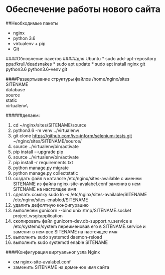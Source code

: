 Обеспечение работы нового сайта
===============================

##Необходимые пакеты
* nginx
* python 3.6
* virtualenv + pip
* Git

####Обновление пакетов 
#####для Ubuntu
    * sudo add-apt-repository ppa:fkrull/deadsnakes
    * sudo apt update
    * sudo apt install nginx git python3.6 python3.6-venv git

####Развертывание структуры файлов
/home/nginx/sites\
SITENAME\
     database\
     source\
     static\
     virtualenv\
     
######делаем:

1. cd ~/nginx/sites/SITENAME/source 
1. python3.6 -m venv ../virtualenv/ 
1. git clone https://github.com/ivc-inform/selenium-tests.git ~/nginx/sites/SITENAME/source/
1. source ../virtualenv/bin/activate
1. pip install --upgrade pip
1. source ../virtualenv/bin/activate
1. pip install -r requirements.txt   
1. python manage.py migrate
1. python manage.py collectstatic
1. создать файл в каталоге /etc/nginx/sites-available с именем SITENAME из файла nginx-site-avalabel.conf заменив в нем SITENAME на настоящее имя
1. сделать ссылку sudo ln -s /etc/nginx/sites-available/SITENAME /etc/nginx/sites-enabled/SITENAME
1. удалить дефолтную конфигурацию 
1. выполняем gunicorn --bind unix:/tmp/SITENAME.socket project.wsgi:application
1. скопировать файл gunicorn-dev.db-support.ru.service в /etc/systemd/system переименовав его в SITENAME.service и заменит в нем все SITENAME на настоящее имя
1. выполнить sudo systemctl daemon-reload
1. выполнить sudo systemctl enable SITENAME

####Конфигурация виртуальног узла Nginx   
* см nginx-site-avalabel.conf
* заменить SITENAME на доменное имя сайта
    